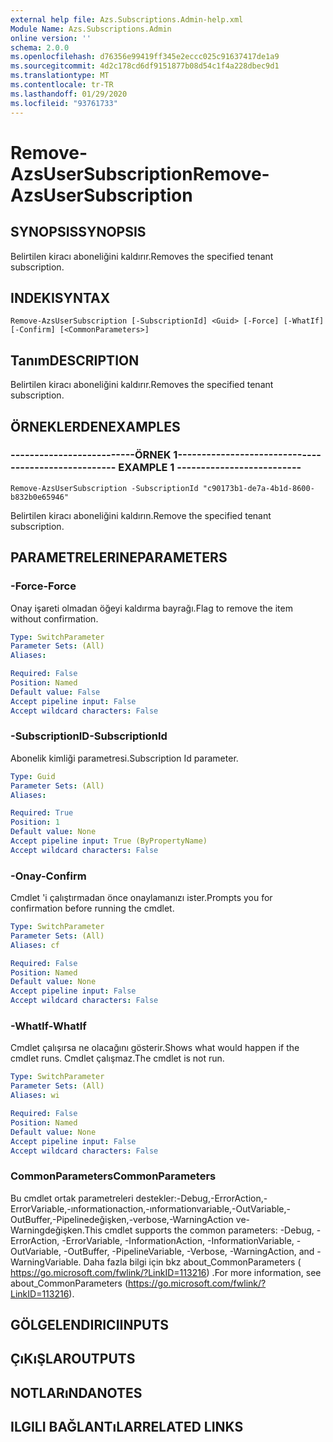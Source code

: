 ```yaml
---
external help file: Azs.Subscriptions.Admin-help.xml
Module Name: Azs.Subscriptions.Admin
online version: ''
schema: 2.0.0
ms.openlocfilehash: d76356e99419ff345e2eccc025c91637417de1a9
ms.sourcegitcommit: 4d2c178cd6df9151877b08d54c1f4a228dbec9d1
ms.translationtype: MT
ms.contentlocale: tr-TR
ms.lasthandoff: 01/29/2020
ms.locfileid: "93761733"
---
```

# <span data-ttu-id="ec906-101">Remove-AzsUserSubscription</span><span class="sxs-lookup"><span data-stu-id="ec906-101">Remove-AzsUserSubscription</span></span>

## <span data-ttu-id="ec906-102">SYNOPSIS</span><span class="sxs-lookup"><span data-stu-id="ec906-102">SYNOPSIS</span></span>
<span data-ttu-id="ec906-103">Belirtilen kiracı aboneliğini kaldırır.</span><span class="sxs-lookup"><span data-stu-id="ec906-103">Removes the specified tenant subscription.</span></span>

## <span data-ttu-id="ec906-104">INDEKI</span><span class="sxs-lookup"><span data-stu-id="ec906-104">SYNTAX</span></span>

```
Remove-AzsUserSubscription [-SubscriptionId] <Guid> [-Force] [-WhatIf] [-Confirm] [<CommonParameters>]
```

## <span data-ttu-id="ec906-105">Tanım</span><span class="sxs-lookup"><span data-stu-id="ec906-105">DESCRIPTION</span></span>
<span data-ttu-id="ec906-106">Belirtilen kiracı aboneliğini kaldırır.</span><span class="sxs-lookup"><span data-stu-id="ec906-106">Removes the specified tenant subscription.</span></span>

## <span data-ttu-id="ec906-107">ÖRNEKLERDEN</span><span class="sxs-lookup"><span data-stu-id="ec906-107">EXAMPLES</span></span>

### <span data-ttu-id="ec906-108">--------------------------ÖRNEK 1--------------------------</span><span class="sxs-lookup"><span data-stu-id="ec906-108">-------------------------- EXAMPLE 1 --------------------------</span></span>
```
Remove-AzsUserSubscription -SubscriptionId "c90173b1-de7a-4b1d-8600-b832b0e65946"
```

<span data-ttu-id="ec906-109">Belirtilen kiracı aboneliğini kaldırın.</span><span class="sxs-lookup"><span data-stu-id="ec906-109">Remove the specified tenant subscription.</span></span>

## <span data-ttu-id="ec906-110">PARAMETRELERINE</span><span class="sxs-lookup"><span data-stu-id="ec906-110">PARAMETERS</span></span>

### <span data-ttu-id="ec906-111">-Force</span><span class="sxs-lookup"><span data-stu-id="ec906-111">-Force</span></span>
<span data-ttu-id="ec906-112">Onay işareti olmadan öğeyi kaldırma bayrağı.</span><span class="sxs-lookup"><span data-stu-id="ec906-112">Flag to remove the item without confirmation.</span></span>

```yaml
Type: SwitchParameter
Parameter Sets: (All)
Aliases: 

Required: False
Position: Named
Default value: False
Accept pipeline input: False
Accept wildcard characters: False
```

### <span data-ttu-id="ec906-113">-SubscriptionID</span><span class="sxs-lookup"><span data-stu-id="ec906-113">-SubscriptionId</span></span>
<span data-ttu-id="ec906-114">Abonelik kimliği parametresi.</span><span class="sxs-lookup"><span data-stu-id="ec906-114">Subscription Id parameter.</span></span>

```yaml
Type: Guid
Parameter Sets: (All)
Aliases: 

Required: True
Position: 1
Default value: None
Accept pipeline input: True (ByPropertyName)
Accept wildcard characters: False
```

### <span data-ttu-id="ec906-115">-Onay</span><span class="sxs-lookup"><span data-stu-id="ec906-115">-Confirm</span></span>
<span data-ttu-id="ec906-116">Cmdlet 'i çalıştırmadan önce onaylamanızı ister.</span><span class="sxs-lookup"><span data-stu-id="ec906-116">Prompts you for confirmation before running the cmdlet.</span></span>

```yaml
Type: SwitchParameter
Parameter Sets: (All)
Aliases: cf

Required: False
Position: Named
Default value: None
Accept pipeline input: False
Accept wildcard characters: False
```

### <span data-ttu-id="ec906-117">-WhatIf</span><span class="sxs-lookup"><span data-stu-id="ec906-117">-WhatIf</span></span>
<span data-ttu-id="ec906-118">Cmdlet çalışırsa ne olacağını gösterir.</span><span class="sxs-lookup"><span data-stu-id="ec906-118">Shows what would happen if the cmdlet runs.</span></span>
<span data-ttu-id="ec906-119">Cmdlet çalışmaz.</span><span class="sxs-lookup"><span data-stu-id="ec906-119">The cmdlet is not run.</span></span>

```yaml
Type: SwitchParameter
Parameter Sets: (All)
Aliases: wi

Required: False
Position: Named
Default value: None
Accept pipeline input: False
Accept wildcard characters: False
```

### <span data-ttu-id="ec906-120">CommonParameters</span><span class="sxs-lookup"><span data-stu-id="ec906-120">CommonParameters</span></span>
<span data-ttu-id="ec906-121">Bu cmdlet ortak parametreleri destekler:-Debug,-ErrorAction,-ErrorVariable,-ınformationaction,-ınformationvariable,-OutVariable,-OutBuffer,-Pipelinedeğişken,-verbose,-WarningAction ve-Warningdeğişken.</span><span class="sxs-lookup"><span data-stu-id="ec906-121">This cmdlet supports the common parameters: -Debug, -ErrorAction, -ErrorVariable, -InformationAction, -InformationVariable, -OutVariable, -OutBuffer, -PipelineVariable, -Verbose, -WarningAction, and -WarningVariable.</span></span> <span data-ttu-id="ec906-122">Daha fazla bilgi için bkz about_CommonParameters ( https://go.microsoft.com/fwlink/?LinkID=113216) .</span><span class="sxs-lookup"><span data-stu-id="ec906-122">For more information, see about_CommonParameters (https://go.microsoft.com/fwlink/?LinkID=113216).</span></span>

## <span data-ttu-id="ec906-123">GÖLGELENDIRICI</span><span class="sxs-lookup"><span data-stu-id="ec906-123">INPUTS</span></span>

## <span data-ttu-id="ec906-124">ÇıKıŞLAR</span><span class="sxs-lookup"><span data-stu-id="ec906-124">OUTPUTS</span></span>

## <span data-ttu-id="ec906-125">NOTLARıNDA</span><span class="sxs-lookup"><span data-stu-id="ec906-125">NOTES</span></span>

## <span data-ttu-id="ec906-126">ILGILI BAĞLANTıLAR</span><span class="sxs-lookup"><span data-stu-id="ec906-126">RELATED LINKS</span></span>

